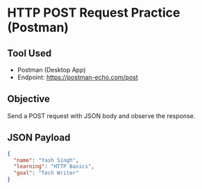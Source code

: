 # HTTP POST Request Practice (Postman)

## Tool Used
- Postman (Desktop App)
- Endpoint: https://postman-echo.com/post

## Objective
Send a POST request with JSON body and observe the response.

## JSON Payload
```json
{
  "name": "Yash Singh",
  "learning": "HTTP Basics",
  "goal": "Tech Writer"
}
